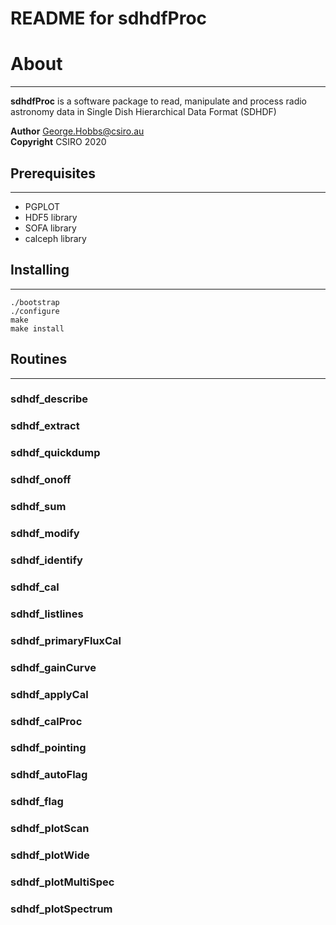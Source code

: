 README for sdhdfProc
=======================


# About
---
**sdhdfProc** is a software package to read, manipulate and process radio astronomy data in Single Dish Hierarchical Data Format (SDHDF) 

**Author**    George.Hobbs@csiro.au  
**Copyright** CSIRO 2020 


## Prerequisites
---
* PGPLOT
* HDF5 library
* SOFA library
* calceph library


## Installing
---
```
./bootstrap  
./configure  
make  
make install
```


## Routines
---
### sdhdf_describe
### sdhdf_extract
### sdhdf_quickdump
### sdhdf_onoff
### sdhdf_sum
### sdhdf_modify
### sdhdf_identify
### sdhdf_cal
### sdhdf_listlines
### sdhdf_primaryFluxCal
### sdhdf_gainCurve
### sdhdf_applyCal
### sdhdf_calProc
### sdhdf_pointing
### sdhdf_autoFlag
### sdhdf_flag
### sdhdf_plotScan
### sdhdf_plotWide
### sdhdf_plotMultiSpec
### sdhdf_plotSpectrum
